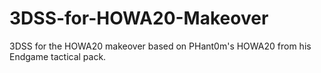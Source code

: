 # 3DSS-for-HOWA20-Makeover
3DSS for the HOWA20 makeover based on PHant0m's HOWA20 from his Endgame tactical pack.
